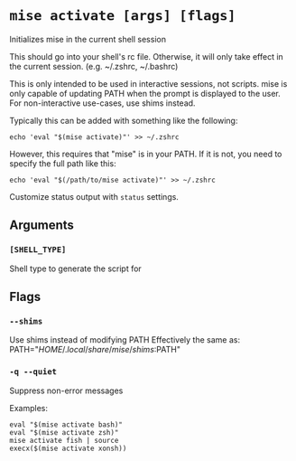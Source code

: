 # `mise activate [args] [flags]`

Initializes mise in the current shell session

This should go into your shell's rc file.
Otherwise, it will only take effect in the current session.
(e.g. ~/.zshrc, ~/.bashrc)

This is only intended to be used in interactive sessions, not scripts.
mise is only capable of updating PATH when the prompt is displayed to the user.
For non-interactive use-cases, use shims instead.

Typically this can be added with something like the following:

    echo 'eval "$(mise activate)"' >> ~/.zshrc

However, this requires that "mise" is in your PATH. If it is not, you need to
specify the full path like this:

    echo 'eval "$(/path/to/mise activate)"' >> ~/.zshrc

Customize status output with `status` settings.

## Arguments

### `[SHELL_TYPE]`

Shell type to generate the script for

## Flags

### `--shims`

Use shims instead of modifying PATH
Effectively the same as:
    PATH="$HOME/.local/share/mise/shims:$PATH"

### `-q --quiet`

Suppress non-error messages

Examples:

    eval "$(mise activate bash)"
    eval "$(mise activate zsh)"
    mise activate fish | source
    execx($(mise activate xonsh))
